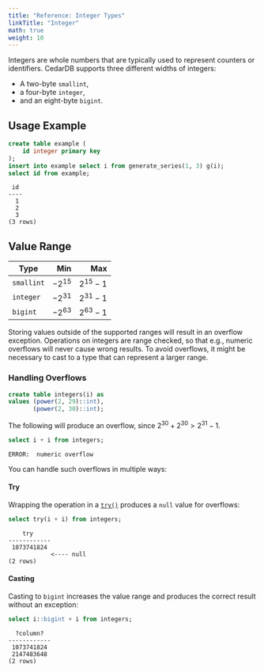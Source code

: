 ```yaml
---
title: "Reference: Integer Types"
linkTitle: "Integer"
math: true
weight: 10
---
```


Integers are whole numbers that are typically used to represent counters or identifiers.
CedarDB supports three different widths of integers:
*  A two-byte `smallint`,
*  a four-byte `integer`, 
*  and an eight-byte `bigint`.

## Usage Example
```sql
create table example (
    id integer primary key
);
insert into example select i from generate_series(1, 3) g(i);
select id from example;
```

```
 id 
----
  1
  2
  3
(3 rows)
```

## Value Range

| Type       |       Min |        Max |
|------------|----------:|-----------:|
| `smallint` | $-2^{15}$ | $2^{15}-1$ |
| `integer`  | $-2^{31}$ | $2^{31}-1$ |
| `bigint`   | $-2^{63}$ | $2^{63}-1$ |

Storing values outside of the supported ranges will result in an overflow exception.
Operations on integers are range checked, so that e.g., numeric overflows will never cause wrong results.
To avoid overflows, it might be necessary to cast to a type that can represent a larger range.

### Handling Overflows
```sql
create table integers(i) as 
values (power(2, 29)::int),
       (power(2, 30)::int);
```

The following will produce an overflow, since $2^{30} + 2^{30} > 2^{31}-1$.
```sql
select i + i from integers;
```
```
ERROR:  numeric overflow
```
You can handle such overflows in multiple ways:

#### Try
Wrapping the operation in a [`try()`](/docs/references/sqlreference/expressions/try/) produces a `null` value for overflows:
```sql
select try(i + i) from integers;
```
```
    try     
------------
 1073741824
            <---- null
(2 rows)
```

#### Casting
Casting to `bigint` increases the value range and produces the correct result without an exception:

```sql
select i::bigint + i from integers;
```
```
  ?column?  
------------
 1073741824
 2147483648
(2 rows)
```

